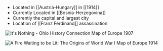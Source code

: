 - Located in [[Austria-Hungary]] in [[1914]]
- Currently Located in [[Bosnia-Herzegovina]]
- Currently the capital and largest city
- Location of [[Franz Ferdinand]] assassination

![It's Nothing - Ohio History Connection](https://www.crf-usa.org/images/stories/gates/bosnia/balkans_1907.jpg)
Map of Europe 1907

![A Fire Waiting to be Lit: The Origins of World War I](https://www.crf-usa.org/images/stories/gates/bosnia/balkans_1914.jpg?1567816906999)
Map of Europe 1914